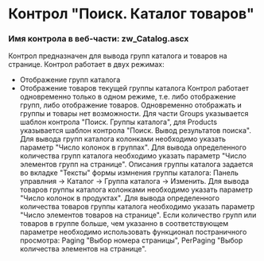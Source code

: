 ﻿---
description: 2.4.9.1
---
# Контрол "Поиск. Каталог товаров"
### Имя контрола в веб-части: zw_Catalog.ascx
Контрол предназначен для вывода групп каталога и товаров на странице.
Контрол работает в двух режимах:
- Отображение групп каталога
- Отображение товаров текущей группы каталога
Контрол работает одновременно только в одном режиме, т.е. либо отображение групп, либо отображение товаров. Одновременно отображать и группы и товары нет возможности.
Для части Groups указывается шаблон контрола "Поиск. Группы каталога", для Products указывается шаблон контрола "Поиск. Вывод результатов поиска".
Для вывода групп каталога колонками необходимо указать параметр "Число колонок в группах".
Для вывода определенного количества групп каталога необходимо указать параметр "Число элементов групп на странице". 
Описания группы каталога задается во вкладке "Тексты" формы измнения группы каталога: Панель управлния -> Каталог -> Группа каталога -> Изменить.
Для вывода товаров группы каталога колонками необходимо указать параметр "Число колонок в продуктах".
Для вывода определенного количества товаров группы каталога необходимо указать параметр "Число элементов товаров на странице". 
Если количество групп или товаров в группе больше, чем указанно в соответствующем параметре необходимо использовать функционал постраничного просмотра: Paging "Выбор номера страницы", PerPaging "Выбор количества элементов на странице".
